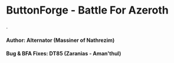 # ButtonForge - Battle For Azeroth

.
#### Author: Alternator (Massiner of Nathrezim)
#### Bug & BFA Fixes: DT85 (Zaranias - Aman'thul)
